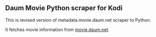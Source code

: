 ## Daum Movie Python scraper for Kodi

This is revised version of metadata.movie.daum.net scraper to Python.

It fetches movie information from [movie.daum.net](http://movie.daum.net).
